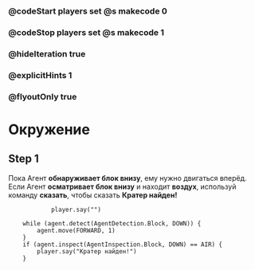 ### @codeStart players set @s makecode 0
### @codeStop players set @s makecode 1

### @hideIteration true 
### @explicitHints 1
### @flyoutOnly true

# Окружение

## Step 1
Пока Агент **обнаруживает блок внизу**, ему нужно двигаться вперёд. Если Агент **осматривает блок внизу** и находит **воздух**, используй команду **сказать**, чтобы сказать **Кратер найден!**



```template
            player.say("")
```
```ghost
    while (agent.detect(AgentDetection.Block, DOWN)) {
        agent.move(FORWARD, 1)
    }
    if (agent.inspect(AgentInspection.Block, DOWN) == AIR) {
        player.say("Кратер найден!")
    }
```